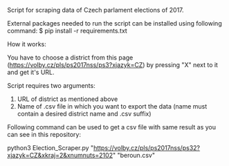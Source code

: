 Script for scraping data of Czech parlament elections of 2017.

External packages needed to run the script can be installed using following command: $ pip install -r requirements.txt

How it works:

You have to choose a district from this page (https://volby.cz/pls/ps2017nss/ps3?xjazyk=CZ) by pressing "X" next to it and get it's URL.

Script requires two arguments:
1) URL of district as mentioned above
2) Name of .csv file in which you want to export the data (name must contain a desired district name and .csv suffix)

Following command can be used to get a csv file with same result as you can see in this repository:

python3 Election_Scraper.py "https://volby.cz/pls/ps2017nss/ps32?xjazyk=CZ&xkraj=2&xnumnuts=2102" "beroun.csv"

